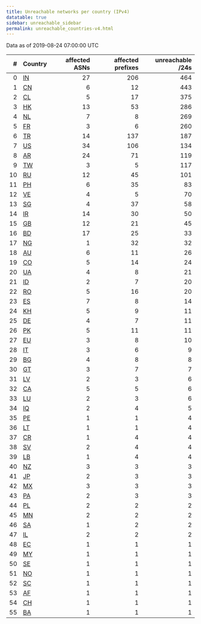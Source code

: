 ```yaml
---
title: Unreachable networks per country (IPv4)
datatable: true
sidebar: unreachable_sidebar
permalink: unreachable_countries-v4.html
---
```


Data as of 2019-08-24 07:00:00 UTC

<div class="datatable-begin"></div>

|   # | Country                      |   affected ASNs |   affected prefixes |   unreachable /24s |
|----:|:-----------------------------|----------------:|--------------------:|-------------------:|
|   0 | [IN](unreachable_in-v4.html) |              27 |                 206 |                464 |
|   1 | [CN](unreachable_cn-v4.html) |               6 |                  12 |                443 |
|   2 | [CL](unreachable_cl-v4.html) |               5 |                  17 |                375 |
|   3 | [HK](unreachable_hk-v4.html) |              13 |                  53 |                286 |
|   4 | [NL](unreachable_nl-v4.html) |               7 |                   8 |                269 |
|   5 | [FR](unreachable_fr-v4.html) |               3 |                   6 |                260 |
|   6 | [TR](unreachable_tr-v4.html) |              14 |                 137 |                187 |
|   7 | [US](unreachable_us-v4.html) |              34 |                 106 |                134 |
|   8 | [AR](unreachable_ar-v4.html) |              24 |                  71 |                119 |
|   9 | [TW](unreachable_tw-v4.html) |               3 |                   5 |                117 |
|  10 | [RU](unreachable_ru-v4.html) |              12 |                  45 |                101 |
|  11 | [PH](unreachable_ph-v4.html) |               6 |                  35 |                 83 |
|  12 | [VE](unreachable_ve-v4.html) |               4 |                   5 |                 70 |
|  13 | [SG](unreachable_sg-v4.html) |               4 |                  37 |                 58 |
|  14 | [IR](unreachable_ir-v4.html) |              14 |                  30 |                 50 |
|  15 | [GB](unreachable_gb-v4.html) |              12 |                  21 |                 45 |
|  16 | [BD](unreachable_bd-v4.html) |              17 |                  25 |                 33 |
|  17 | [NG](unreachable_ng-v4.html) |               1 |                  32 |                 32 |
|  18 | [AU](unreachable_au-v4.html) |               6 |                  11 |                 26 |
|  19 | [CO](unreachable_co-v4.html) |               5 |                  14 |                 24 |
|  20 | [UA](unreachable_ua-v4.html) |               4 |                   8 |                 21 |
|  21 | [ID](unreachable_id-v4.html) |               2 |                   7 |                 20 |
|  22 | [RO](unreachable_ro-v4.html) |               5 |                  16 |                 20 |
|  23 | [ES](unreachable_es-v4.html) |               7 |                   8 |                 14 |
|  24 | [KH](unreachable_kh-v4.html) |               5 |                   9 |                 11 |
|  25 | [DE](unreachable_de-v4.html) |               4 |                   7 |                 11 |
|  26 | [PK](unreachable_pk-v4.html) |               5 |                  11 |                 11 |
|  27 | [EU](unreachable_eu-v4.html) |               3 |                   8 |                 10 |
|  28 | [IT](unreachable_it-v4.html) |               3 |                   6 |                  9 |
|  29 | [BG](unreachable_bg-v4.html) |               4 |                   8 |                  8 |
|  30 | [GT](unreachable_gt-v4.html) |               3 |                   7 |                  7 |
|  31 | [LV](unreachable_lv-v4.html) |               2 |                   3 |                  6 |
|  32 | [CA](unreachable_ca-v4.html) |               5 |                   5 |                  6 |
|  33 | [LU](unreachable_lu-v4.html) |               2 |                   3 |                  6 |
|  34 | [IQ](unreachable_iq-v4.html) |               2 |                   4 |                  5 |
|  35 | [PE](unreachable_pe-v4.html) |               1 |                   1 |                  4 |
|  36 | [LT](unreachable_lt-v4.html) |               1 |                   1 |                  4 |
|  37 | [CR](unreachable_cr-v4.html) |               1 |                   4 |                  4 |
|  38 | [SV](unreachable_sv-v4.html) |               2 |                   4 |                  4 |
|  39 | [LB](unreachable_lb-v4.html) |               1 |                   4 |                  4 |
|  40 | [NZ](unreachable_nz-v4.html) |               3 |                   3 |                  3 |
|  41 | [JP](unreachable_jp-v4.html) |               2 |                   3 |                  3 |
|  42 | [MX](unreachable_mx-v4.html) |               3 |                   3 |                  3 |
|  43 | [PA](unreachable_pa-v4.html) |               2 |                   3 |                  3 |
|  44 | [PL](unreachable_pl-v4.html) |               2 |                   2 |                  2 |
|  45 | [MN](unreachable_mn-v4.html) |               2 |                   2 |                  2 |
|  46 | [SA](unreachable_sa-v4.html) |               1 |                   2 |                  2 |
|  47 | [IL](unreachable_il-v4.html) |               2 |                   2 |                  2 |
|  48 | [EC](unreachable_ec-v4.html) |               1 |                   1 |                  1 |
|  49 | [MY](unreachable_my-v4.html) |               1 |                   1 |                  1 |
|  50 | [SE](unreachable_se-v4.html) |               1 |                   1 |                  1 |
|  51 | [NO](unreachable_no-v4.html) |               1 |                   1 |                  1 |
|  52 | [SC](unreachable_sc-v4.html) |               1 |                   1 |                  1 |
|  53 | [AF](unreachable_af-v4.html) |               1 |                   1 |                  1 |
|  54 | [CH](unreachable_ch-v4.html) |               1 |                   1 |                  1 |
|  55 | [BA](unreachable_ba-v4.html) |               1 |                   1 |                  1 |

<div class="datatable-end"></div>